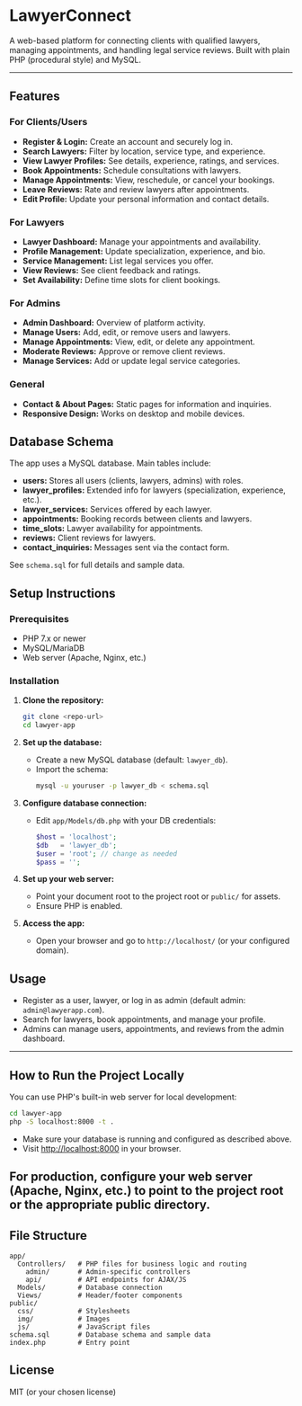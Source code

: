 # LawyerConnect

A web-based platform for connecting clients with qualified lawyers, managing appointments, and handling legal service reviews. Built with plain PHP (procedural style) and MySQL.

---

## Features

### For Clients/Users
- **Register & Login:** Create an account and securely log in.
- **Search Lawyers:** Filter by location, service type, and experience.
- **View Lawyer Profiles:** See details, experience, ratings, and services.
- **Book Appointments:** Schedule consultations with lawyers.
- **Manage Appointments:** View, reschedule, or cancel your bookings.
- **Leave Reviews:** Rate and review lawyers after appointments.
- **Edit Profile:** Update your personal information and contact details.

### For Lawyers
- **Lawyer Dashboard:** Manage your appointments and availability.
- **Profile Management:** Update specialization, experience, and bio.
- **Service Management:** List legal services you offer.
- **View Reviews:** See client feedback and ratings.
- **Set Availability:** Define time slots for client bookings.

### For Admins
- **Admin Dashboard:** Overview of platform activity.
- **Manage Users:** Add, edit, or remove users and lawyers.
- **Manage Appointments:** View, edit, or delete any appointment.
- **Moderate Reviews:** Approve or remove client reviews.
- **Manage Services:** Add or update legal service categories.

### General
- **Contact & About Pages:** Static pages for information and inquiries.
- **Responsive Design:** Works on desktop and mobile devices.

## Database Schema

The app uses a MySQL database. Main tables include:

- **users:** Stores all users (clients, lawyers, admins) with roles.
- **lawyer_profiles:** Extended info for lawyers (specialization, experience, etc.).
- **lawyer_services:** Services offered by each lawyer.
- **appointments:** Booking records between clients and lawyers.
- **time_slots:** Lawyer availability for appointments.
- **reviews:** Client reviews for lawyers.
- **contact_inquiries:** Messages sent via the contact form.

See `schema.sql` for full details and sample data.

## Setup Instructions

### Prerequisites
- PHP 7.x or newer
- MySQL/MariaDB
- Web server (Apache, Nginx, etc.)

### Installation

1. **Clone the repository:**
   ```sh
   git clone <repo-url>
   cd lawyer-app
   ```

2. **Set up the database:**
   - Create a new MySQL database (default: `lawyer_db`).
   - Import the schema:
     ```sh
     mysql -u youruser -p lawyer_db < schema.sql
     ```

3. **Configure database connection:**
   - Edit `app/Models/db.php` with your DB credentials:
     ```php
     $host = 'localhost';
     $db   = 'lawyer_db';
     $user = 'root'; // change as needed
     $pass = '';
     ```

4. **Set up your web server:**
   - Point your document root to the project root or `public/` for assets.
   - Ensure PHP is enabled.

5. **Access the app:**
   - Open your browser and go to `http://localhost/` (or your configured domain).

## Usage
- Register as a user, lawyer, or log in as admin (default admin: `admin@lawyerapp.com`).
- Search for lawyers, book appointments, and manage your profile.
- Admins can manage users, appointments, and reviews from the admin dashboard.
---

## How to Run the Project Locally

You can use PHP's built-in web server for local development:

```sh
cd lawyer-app
php -S localhost:8000 -t .
```

- Make sure your database is running and configured as described above.
- Visit [http://localhost:8000](http://localhost:8000) in your browser.

For production, configure your web server (Apache, Nginx, etc.) to point to the project root or the appropriate public directory.
---

## File Structure

```
app/
  Controllers/   # PHP files for business logic and routing
    admin/       # Admin-specific controllers
    api/         # API endpoints for AJAX/JS
  Models/        # Database connection
  Views/         # Header/footer components
public/
  css/           # Stylesheets
  img/           # Images
  js/            # JavaScript files
schema.sql       # Database schema and sample data
index.php        # Entry point
```

## License
MIT (or your chosen license)
